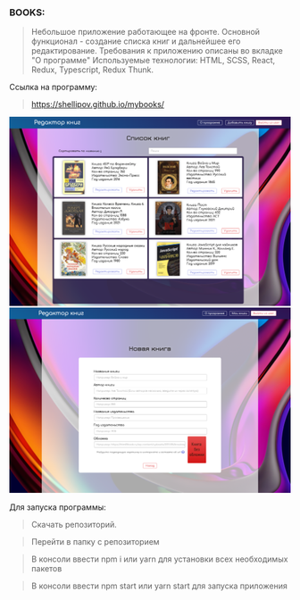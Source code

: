 
### BOOKS:

> Небольшое приложение работающее на фронте. 
> Основной функционал - создание списка книг и дальнейшее его редактирование. Требования к приложению описаны во вкладке "О программе"
> Используемые технологии: HTML, SCSS, React, Redux, Typescript, Redux Thunk. 

Ссылка на программу: 

> https://shellipov.github.io/mybooks/

![screenshot](readme-assets/1.png)
![screenshot](readme-assets/2.png)

Для запуска программы: 

> Скачать репозиторий.

> Перейти в папку с репозиторием

> В консоли ввести npm i или yarn для установки всех необходимых пакетов

> В консоли ввести npm start или yarn start для запуска приложения
